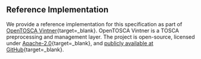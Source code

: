 ## Reference Implementation

We provide a reference implementation for this specification as part of [OpenTOSCA Vintner](https://vintner.opentosca.org){target=_blank}.
OpenTOSCA Vintner is a TOSCA preprocessing and management layer.
The project is open-source, licensed under [Apache-2.0](https://opensource.org/licenses/Apache-2.0){target=_blank}, and [publicly available at GitHub](https://github.com/opentosca/opentosca-vintner){target=_blank}.
